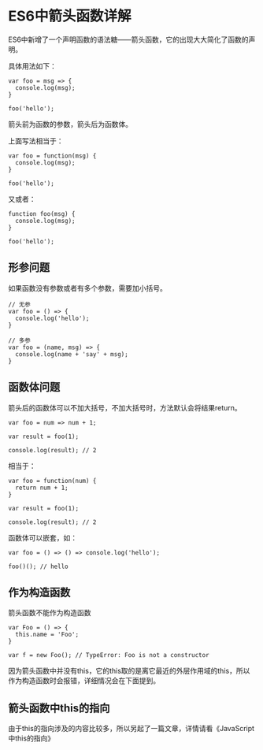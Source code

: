 # ES6中箭头函数详解

ES6中新增了一个声明函数的语法糖——箭头函数，它的出现大大简化了函数的声明。

具体用法如下：

    var foo = msg => {
      console.log(msg);
    }

    foo('hello');

箭头前为函数的参数，箭头后为函数体。

上面写法相当于：

    var foo = function(msg) {
      console.log(msg);
    }

    foo('hello');

又或者：

    function foo(msg) {
      console.log(msg);
    }

    foo('hello');

## 形参问题

如果函数没有参数或者有多个参数，需要加小括号。

    // 无参
    var foo = () => {
      console.log('hello');
    }

    // 多参
    var foo = (name, msg) => {
      console.log(name + 'say' + msg);
    }

## 函数体问题

箭头后的函数体可以不加大括号，不加大括号时，方法默认会将结果return。

    var foo = num => num + 1;

    var result = foo(1);

    console.log(result); // 2

相当于：

    var foo = function(num) {
      return num + 1;
    }

    var result = foo(1);

    console.log(result); // 2

函数体可以嵌套，如：

    var foo = () => () => console.log('hello');

    foo()(); // hello

## 作为构造函数

箭头函数不能作为构造函数

    var Foo = () => {
      this.name = 'Foo';
    }

    var f = new Foo(); // TypeError: Foo is not a constructor

因为箭头函数中并没有this，它的this取的是离它最近的外层作用域的this，所以作为构造函数时会报错，详细情况会在下面提到。

## 箭头函数中this的指向

由于this的指向涉及的内容比较多，所以另起了一篇文章，详情请看《JavaScript中this的指向》
